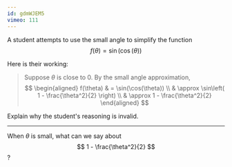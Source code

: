 ```yaml
---
id: gdmWJEM5
vimeo: 111
---
```


A student attempts to use the small angle to simplify the function
$$
f(\theta) = \sin(\cos(\theta))
$$

Here is their working:

 > Suppose $\theta$ is close to $0$. By the small angle approximation,
 > $$
 > \begin{aligned}
 > f(\theta)
 > & = \sin(\cos(\theta)) \\
 > & \approx \sin\left( 1 - \frac{\theta^2}{2} \right) \\
 > & \approx 1 - \frac{\theta^2}{2}
 > \end{aligned}
 > $$

Explain why the student's reasoning is invalid.

---

When $\theta$ is small, what can we say about
$$
1 - \frac{\theta^2}{2}
$$
?
